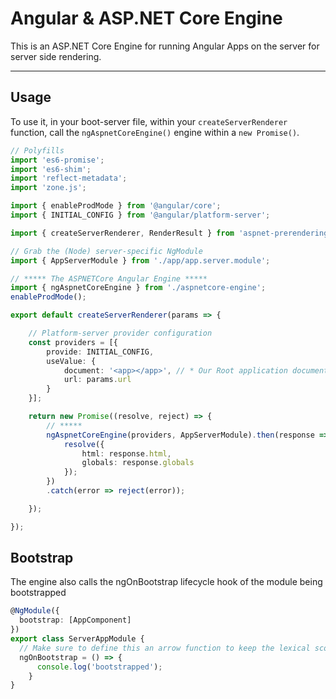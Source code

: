 # Angular & ASP.NET Core Engine

This is an ASP.NET Core Engine for running Angular Apps on the server for server side rendering.

---

## Usage

To use it, in your boot-server file, within your `createServerRenderer` function, call the `ngAspnetCoreEngine()` engine within a `new Promise()`.


```ts
// Polyfills
import 'es6-promise';
import 'es6-shim';
import 'reflect-metadata';
import 'zone.js';

import { enableProdMode } from '@angular/core';
import { INITIAL_CONFIG } from '@angular/platform-server';

import { createServerRenderer, RenderResult } from 'aspnet-prerendering';

// Grab the (Node) server-specific NgModule
import { AppServerModule } from './app/app.server.module';

// ***** The ASPNETCore Angular Engine *****
import { ngAspnetCoreEngine } from './aspnetcore-engine';
enableProdMode();

export default createServerRenderer(params => {

    // Platform-server provider configuration
    const providers = [{
        provide: INITIAL_CONFIG,
        useValue: {
            document: '<app></app>', // * Our Root application document
            url: params.url
        }
    }];

    return new Promise((resolve, reject) => {
        // *****
        ngAspnetCoreEngine(providers, AppServerModule).then(response => {
            resolve({ 
                html: response.html,
                globals: response.globals
            });
        })
        .catch(error => reject(error));

    });

});


```

## Bootstrap

The engine also calls the ngOnBootstrap lifecycle hook of the module being bootstrapped

```ts
@NgModule({
  bootstrap: [AppComponent]
})
export class ServerAppModule {
  // Make sure to define this an arrow function to keep the lexical scope
  ngOnBootstrap = () => {
      console.log('bootstrapped');
    }
}
```